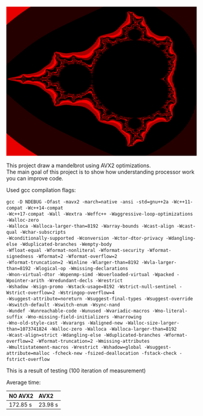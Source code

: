
![mandelbrot](screenshots/2022-04-16_11-25.png)

This project draw a mandelbrot using AVX2 optimizations.  
The main goal of this project is to show how understanding processor work you can improve code.  

Used gcc compilation flags:  
~~~
gcc -D NDEBUG -Ofast -mavx2 -march=native -ansi -std=gnu++2a -Wc++11-compat -Wc++14-compat 
-Wc++17-compat -Wall -Wextra -Weffc++ -Waggressive-loop-optimizations -Walloc-zero 
-Walloca -Walloca-larger-than=8192 -Warray-bounds -Wcast-align -Wcast-qual -Wchar-subscripts  
-Wconditionally-supported -Wconversion -Wctor-dtor-privacy -Wdangling-else -Wduplicated-branches -Wempty-body  
-Wfloat-equal -Wformat-nonliteral -Wformat-security -Wformat-signedness -Wformat=2 -Wformat-overflow=2  
-Wformat-truncation=2 -Winline -Wlarger-than=8192 -Wvla-larger-than=8192 -Wlogical-op -Wmissing-declarations 
-Wnon-virtual-dtor -Wopenmp-simd -Woverloaded-virtual -Wpacked -Wpointer-arith -Wredundant-decls -Wrestrict 
-Wshadow -Wsign-promo -Wstack-usage=8192 -Wstrict-null-sentinel -Wstrict-overflow=2 -Wstringop-overflow=4 
-Wsuggest-attribute=noreturn -Wsuggest-final-types -Wsuggest-override -Wswitch-default -Wswitch-enum -Wsync-nand 
-Wundef -Wunreachable-code -Wunused -Wvariadic-macros -Wno-literal-suffix -Wno-missing-field-initializers -Wnarrowing 
-Wno-old-style-cast -Wvarargs -Waligned-new -Walloc-size-larger-than=1073741824 -Walloc-zero -Walloca -Walloca-larger-than=8192 
-Wcast-align=strict -Wdangling-else -Wduplicated-branches -Wformat-overflow=2 -Wformat-truncation=2 -Wmissing-attributes 
-Wmultistatement-macros -Wrestrict -Wshadow=global -Wsuggest-attribute=malloc -fcheck-new -fsized-deallocation -fstack-check -fstrict-overflow 
~~~

This is a result of testing (100 iteration of measurement)  

Average time:  

| NO AVX2   |   AVX2  |
| :-------- | :------ |
| 172.85 s  | 23.98 s |


